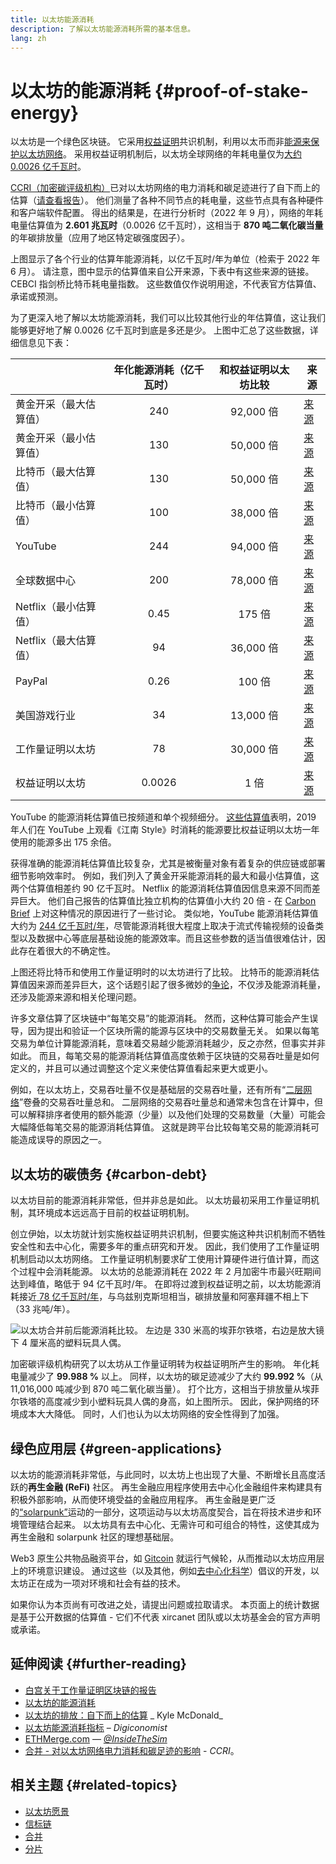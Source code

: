 ```yaml
---
title: 以太坊能源消耗
description: 了解以太坊能源消耗所需的基本信息。
lang: zh
---
```


# 以太坊的能源消耗 {#proof-of-stake-energy}

以太坊是一个绿色区块链。 它采用[权益证明](/developers/docs/consensus-mechanisms/pos)共识机制，利用以太币而非[能源来保护以太坊网络](/developers/docs/consensus-mechanisms/pow)。 采用权益证明机制后，以太坊全球网络的年耗电量仅为[大约 0.0026 亿千瓦时](https://carbon-ratings.com/eth-report-2022)。

[CCRI（加密碳评级机构）](https://carbon-ratings.com)已对以太坊网络的电力消耗和碳足迹进行了自下而上的估算（[请查看报告](https://carbon-ratings.com/eth-report-2022)）。 他们测量了各种不同节点的耗电量，这些节点具有各种硬件和客户端软件配置。 得出的结果是，在进行分析时（2022 年 9 月），网络的年耗电量估算值为 **2.601 兆瓦时**（0.0026 亿千瓦时），这相当于 **870 吨二氧化碳当量**的年碳排放量（应用了地区特定碳强度因子）。

<EnergyConsumptionChart />

上图显示了各个行业的估算年能源消耗，以亿千瓦时/年为单位（检索于 2022 年 6 月）。 请注意，图中显示的估算值来自公开来源，下表中有这些来源的链接。 CEBCI 指剑桥比特币耗电量指数。 这些数值仅作说明用途，不代表官方估算值、承诺或预测。

为了更深入地了解以太坊能源消耗，我们可以比较其他行业的年估算值，这让我们能够更好地了解 0.0026 亿千瓦时到底是多还是少。 上图中汇总了这些数据，详细信息见下表：

|                        | 年化能源消耗（亿千瓦时） | 和权益证明以太坊比较 | 来源                                                                                                                                            |
| :--------------------- | :----------------------: | :------------------: | ----------------------------------------------------------------------------------------------------------------------------------------------- |
| 黄金开采（最大估算值） |           240            |      92,000 倍       | [来源](https://www.kitco.com/news/2021-05-17/Gold-s-energy-consumption-doubles-that-of-bitcoin-Galaxy-Digital.html)                             |
| 黄金开采（最小估算值） |           130            |      50,000 倍       | [来源](https://ccaf.io/cbeci/index/comparisons)                                                                                                 |
| 比特币（最大估算值）   |           130            |      50,000 倍       | [来源](https://digiconomist.net/bitcoin-energy-consumption)                                                                                     |
| 比特币（最小估算值）   |           100            |      38,000 倍       | [来源](https://ccaf.io/cbeci/index/comparisons)                                                                                                 |
| YouTube                |           244            |      94,000 倍       | [来源](https://thefactsource.com/how-much-electricity-does-youtube-use/)                                                                        |
| 全球数据中心           |           200            |      78,000 倍       | [来源](https://www.iea.org/commentaries/data-centres-and-energy-from-global-headlines-to-local-headaches)                                       |
| Netflix（最小估算值）  |           0.45           |        175 倍        | [来源](https://s22.q4cdn.com/959853165/files/doc_downloads/2020/02/0220_Netflix_EnvironmentalSocialGovernanceReport_FINAL.pdf)                  |
| Netflix（最大估算值）  |            94            |      36,000 倍       | [来源](https://theshiftproject.org/en/article/unsustainable-use-online-video/)                                                                  |
| PayPal                 |           0.26           |        100 倍        | [来源](https://app.impaakt.com/analyses/paypal-consumed-264100-mwh-of-energy-in-2020-24-from-non-renewable-sources-27261)                       |
| 美国游戏行业           |            34            |      13,000 倍       | [来源](https://www.researchgate.net/publication/336909520_Toward_Greener_Gaming_Estimating_National_Energy_Use_and_Energy_Efficiency_Potential) |
| 工作量证明以太坊       |            78            |      30,000 倍       | [来源](https://digiconomist.net/ethereum-energy-consumption)                                                                                    |
| 权益证明以太坊         |          0.0026          |         1 倍         | [来源](https://carbon-ratings.com/eth-report-2022)                                                                                              |

YouTube 的能源消耗估算值已按频道和单个视频细分。 [这些估算值](https://thefactsource.com/how-much-electricity-does-youtube-use/)表明，2019 年人们在 YouTube 上观看《江南 Style》时消耗的能源要比权益证明以太坊一年使用的能源多出 175 余倍。

获得准确的能源消耗估算值比较复杂，尤其是被衡量对象有着复杂的供应链或部署细节影响效率时。 例如，我们列入了黄金开采能源消耗的最大和最小估算值，这两个估算值相差约 90 亿千瓦时。 Netflix 的能源消耗估算值因信息来源不同而差异巨大。 他们自己报告的估算值比独立机构的估算值小大约 20 倍 - 在 [Carbon Brief](https://www.carbonbrief.org/factcheck-what-is-the-carbon-footprint-of-streaming-video-on-netflix) 上对这种情况的原因进行了一些讨论。 类似地，YouTube 能源消耗估算值大约为 [244 亿千瓦时/年](https://thefactsource.com/how-much-electricity-does-youtube-use/)，尽管能源消耗很大程度上取决于流式传输视频的设备类型以及数据中心等底层基础设施的能源效率。而且这些参数的适当值很难估计，因此存在着很大的不确定性。

上图还将比特币和使用工作量证明时的以太坊进行了比较。 比特币的能源消耗估算值因来源而差异巨大，这个话题引起了很多微妙的[争论](https://www.coindesk.com/business/2020/05/19/the-last-word-on-bitcoins-energy-consumption/)，不仅涉及能源消耗量，还涉及能源来源和相关伦理问题。

许多文章估算了区块链中“每笔交易”的能源消耗。 然而，这种估算可能会产生误导，因为提出和验证一个区块所需的能源与区块中的交易数量无关。 如果以每笔交易为单位计算能源消耗，意味着交易越少能源消耗越少，反之亦然，但事实并非如此。 而且，每笔交易的能源消耗估算值高度依赖于区块链的交易吞吐量是如何定义的，并且可以通过调整这个定义来使估算值看起来更大或更小。

例如，在以太坊上，交易吞吐量不仅是基础层的交易吞吐量，还有所有“[二层网络](/layer-2/)”卷叠的交易吞吐量总和。 二层网络的交易吞吐量总和通常未包含在计算中，但可以解释排序者使用的额外能源（少量）以及他们处理的交易数量（大量）可能会大幅降低每笔交易的能源消耗估算值。 这就是跨平台比较每笔交易的能源消耗可能造成误导的原因之一。

## 以太坊的碳债务 {#carbon-debt}

以太坊目前的能源消耗非常低，但并非总是如此。 以太坊最初采用工作量证明机制，其环境成本远远高于目前的权益证明机制。

创立伊始，以太坊就计划实施权益证明共识机制，但要实施这种共识机制而不牺牲安全性和去中心化，需要多年的重点研究和开发。 因此，我们使用了工作量证明机制启动以太坊网络。 工作量证明机制要求矿工使用计算硬件进行值计算，而这个过程中会消耗能源。 以太坊的总能源消耗在 2022 年 2 月加密牛市最兴旺期间达到峰值，略低于 94 亿千瓦时/年。 在即将过渡到权益证明之前，以太坊能源消耗接近[ 78 亿千瓦时/年](https://digiconomist.net/ethereum-energy-consumption)，与乌兹别克斯坦相当，碳排放量和阿塞拜疆不相上下（33 兆吨/年）。

![以太坊合并前后能源消耗比较。 左边是 330 米高的埃菲尔铁塔，右边是放大镜下 4 厘米高的塑料玩具人偶。](energy_consumption_pre_post_merge.png)

加密碳评级机构研究了以太坊从工作量证明转为权益证明所产生的影响。 年化耗电量减少了 **99.988 %** 以上。 同样，以太坊的碳足迹减少了大约 **99.992 %**（从 11,016,000 吨减少到 870 吨二氧化碳当量）。 打个比方，这相当于排放量从埃菲尔铁塔的高度减少到小塑料玩具人偶的身高，如上图所示。 因此，保护网络的环境成本大大降低。 同时，人们也认为以太坊网络的安全性得到了加强。

## 绿色应用层 {#green-applications}

以太坊的能源消耗非常低，与此同时，以太坊上也出现了大量、不断增长且高度活跃的**再生金融 (ReFi)** 社区。 再生金融应用程序使用去中心化金融组件来构建具有积极外部影响，从而使环境受益的金融应用程序。 再生金融是更广泛的[“solarpunk”](https://en.wikipedia.org/wiki/Solarpunk)运动的一部分，这项运动与以太坊高度契合，旨在将技术进步和环境管理结合起来。 以太坊具有去中心化、无需许可和可组合的特性，这使其成为再生金融和 solarpunk 社区的理想基础层。

Web3 原生公共物品融资平台，如 [Gitcoin](https://gitcoin.co) 就运行气候轮，从而推动以太坊应用层上的环境意识建设。 通过这些（以及其他，例如[去中心化科学](/desci/)）倡议的开发，以太坊正在成为一项对环境和社会有益的技术。

<InfoBanner emoji=":evergreen_tree:">
  如果你认为本页尚有可改进之处，请提出问题或拉取请求。 本页面上的统计数据是基于公开数据的估算值 - 它们不代表 xircanet 团队或以太坊基金会的官方声明或承诺。 
</InfoBanner>

## 延伸阅读 {#further-reading}

- [白宫关于工作量证明区块链的报告](https://www.whitehouse.gov/wp-content/uploads/2022/09/09-2022-Crypto-Assets-and-Climate-Report.pdf)
- [以太坊的能源消耗](https://mirror.xyz/jmcook.eth/ODpCLtO4Kq7SCVFbU4He8o8kXs418ZZDTj0lpYlZkR8)
- [以太坊的排放：自下而上的估算](https://kylemcdonald.github.io/ethereum-emissions/) _ Kyle McDonald_
- [以太坊能源消耗指标](https://digiconomist.net/ethereum-energy-consumption/) – _Digiconomist_
- [ETHMerge.com](https://ethmerge.com/) — _[@InsideTheSim](https://twitter.com/InsideTheSim)_
- [合并 - 对以太坊网络电力消耗和碳足迹的影响](https://carbon-ratings.com/eth-report-2022) - _CCRI_。

## 相关主题 {#related-topics}

- [以太坊愿景](/upgrades/vision/)
- [信标链](/upgrades/beacon-chain)
- [合并](/upgrades/merge/)
- [分片](/upgrades/beacon-chain/)
